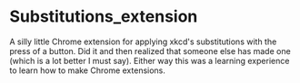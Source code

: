 # Substitutions_extension
A silly little Chrome extension for applying xkcd's substitutions with the press of a button. Did it and then realized that someone else has made one (which is a lot better I must say). Either way this was a learning experience to learn how to make Chrome extensions.
